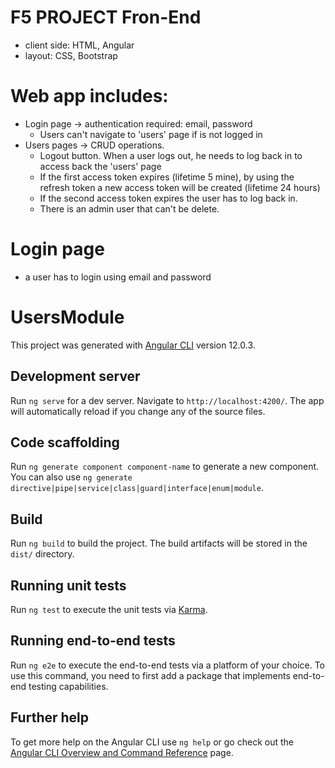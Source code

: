 # F5 PROJECT Fron-End
- client side: HTML, Angular
- layout: CSS, Bootstrap

# Web app includes:
  - Login page -> authentication required: email, password
    - Users can't navigate to 'users' page if is not logged in 
  - Users pages -> CRUD operations. 
    - Logout button. When a user logs out, he needs to log back in to access back the 'users' page
    - If the first access token expires (lifetime 5 mine), by using the refresh token a new access token will be created (lifetime 24 hours)
    - If the second access token expires the user has to log back in. 
    - There is an admin user that can't be delete. 
  

# Login page
  - a user has to login using email and password

# UsersModule

This project was generated with [Angular CLI](https://github.com/angular/angular-cli) version 12.0.3.

## Development server

Run `ng serve` for a dev server. Navigate to `http://localhost:4200/`. The app will automatically reload if you change any of the source files.

## Code scaffolding

Run `ng generate component component-name` to generate a new component. You can also use `ng generate directive|pipe|service|class|guard|interface|enum|module`.

## Build

Run `ng build` to build the project. The build artifacts will be stored in the `dist/` directory.

## Running unit tests

Run `ng test` to execute the unit tests via [Karma](https://karma-runner.github.io).

## Running end-to-end tests

Run `ng e2e` to execute the end-to-end tests via a platform of your choice. To use this command, you need to first add a package that implements end-to-end testing capabilities.

## Further help

To get more help on the Angular CLI use `ng help` or go check out the [Angular CLI Overview and Command Reference](https://angular.io/cli) page.
